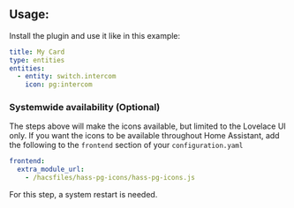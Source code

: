 

## Usage:
Install the plugin and use it like in this example:

```yaml
title: My Card
type: entities
entities:
  - entity: switch.intercom
    icon: pg:intercom
```

### Systemwide availability (Optional)
The steps above will make the icons available, but limited to the Lovelace UI only. If you want the icons to be available throughout Home Assistant, add the following to the `frontend` section of your `configuration.yaml`

```yaml
frontend:
  extra_module_url:
    - /hacsfiles/hass-pg-icons/hass-pg-icons.js
```

For this step, a system restart is needed.
